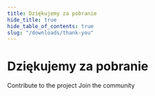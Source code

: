 ```yaml
---
title: Dziękujemy za pobranie
hide_title: true
hide_table_of_contents: true
slug: "/downloads/thank-you"
---
```


<div className="text-center margin-top--xl">

# Dziękujemy za pobranie

<div className="row margin-bottom--lg padding--sm flex-center">
<Link className="button button--outline button--warning button--lg margin--sm" href="/contributing">
  Contribute to the project
</Link>
<Link className="button button--outline button--info button--lg margin--sm" href="https://linwood.dev/matrix">
  Join the community
</Link>

</div>

</div>
